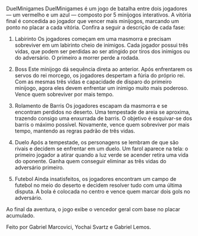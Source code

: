 DuelMinigames
DuelMinigames é um jogo de batalha entre dois jogadores — um vermelho e um azul — composto por 5 minijogos interativos. A vitória final é concedida ao jogador que vencer mais minijogos, marcando um ponto no placar a cada vitória. Confira a seguir a descrição de cada fase:

1) Labirinto
Os jogadores começam em uma masmorra e precisam sobreviver em um labirinto cheio de inimigos. Cada jogador possui três vidas, que podem ser perdidas ao ser atingido por tiros dos inimigos ou do adversário. O primeiro a morrer perde a rodada.

2) Boss
Este minijogo dá sequência direta ao anterior. Após enfrentarem os servos do rei morcego, os jogadores despertam a fúria do próprio rei. Com as mesmas três vidas e capacidade de disparo do primeiro minijogo, agora eles devem enfrentar um inimigo muito mais poderoso. Vence quem sobreviver por mais tempo.

3) Rolamento de Barris
Os jogadores escapam da masmorra e se encontram perdidos no deserto. Uma tempestade de areia se aproxima, trazendo consigo uma enxurrada de barris. O objetivo é esquivar-se dos barris o máximo possível. Novamente, vence quem sobreviver por mais tempo, mantendo as regras padrão de três vidas.

4) Duelo
Após a tempestade, os personagens se lembram de que são rivais e decidem se enfrentar em um duelo. Um farol aparece na tela: o primeiro jogador a atirar quando a luz verde se acender retira uma vida do oponente. Ganha quem conseguir eliminar as três vidas do adversário primeiro.

5) Futebol
Ainda insatisfeitos, os jogadores encontram um campo de futebol no meio do deserto e decidem resolver tudo com uma última disputa. A bola é colocada no centro e vence quem marcar dois gols no adversário.

Ao final da aventura, o jogo exibe o vencedor geral com base no placar acumulado.

Feito por Gabriel Marcovici, Yochai Svartz e Gabriel Lemos.









